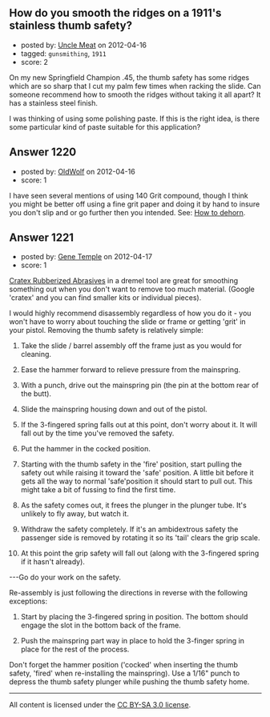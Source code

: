## How do you smooth the ridges on a 1911's stainless thumb safety?

- posted by: [Uncle Meat](https://stackexchange.com/users/-1/49-uncle-meat) on 2012-04-16
- tagged: `gunsmithing`, `1911`
- score: 2

On my new Springfield Champion .45, the thumb safety has some ridges which are so sharp that I cut my palm few times when racking the slide. Can someone recommend how to smooth the ridges without taking it all apart? It has a stainless steel finish.

I was thinking of using some polishing paste. If this is the right idea, is there some particular kind of paste suitable for this application?



## Answer 1220

- posted by: [OldWolf](https://stackexchange.com/users/-1/111-oldwolf) on 2012-04-16
- score: 1

I have seen several mentions of using 140 Grit compound, though I think you might be better off using a fine grit paper and doing it by hand to insure you don't slip and or go further then you intended. See: [How to dehorn](http://www.blindhogg.com/gunsmith/dehorning.html).


## Answer 1221

- posted by: [Gene Temple](https://stackexchange.com/users/-1/254-gene-temple) on 2012-04-17
- score: 1

<p><a href="http://rads.stackoverflow.com/amzn/click/B000HQICXE" rel="nofollow">Cratex Rubberized Abrasives</a> in a dremel tool are great for smoothing something out when you don't want to remove too much material.  (Google 'cratex' and you can find smaller kits or individual pieces).</p>

<p>I would highly recommend disassembly regardless of how you do it - you won't have to worry about touching the slide or frame or getting 'grit' in your pistol.  Removing the thumb safety is relatively simple:</p>

<ol>
<li><p>Take the slide / barrel assembly off the frame just as you would for cleaning.</p></li>
<li><p>Ease the hammer forward to relieve pressure from the mainspring.</p></li>
<li><p>With a punch, drive out the mainspring pin (the pin at the bottom rear of the butt).</p></li>
<li><p>Slide the mainspring housing down and out of the pistol.</p></li>
<li><p>If the 3-fingered spring falls out at this point, don't worry about it.  It will fall out by the time you've removed the safety.</p></li>
<li><p>Put the hammer in the cocked position.</p></li>
<li><p>Starting with the thumb safety in the 'fire' position, start pulling the safety out while raising it toward the 'safe' position.  A little bit before it gets all the way to normal 'safe'position it should start to pull out.  This might take a bit of fussing to find the first time.</p></li>
<li><p>As the safety comes out, it frees the plunger in the plunger tube.  It's unlikely to fly away, but watch it.</p></li>
<li><p>Withdraw the safety completely.  If it's an ambidextrous safety the passenger side is removed by rotating it so its 'tail' clears the grip scale.</p></li>
<li><p>At this point the grip safety will fall out (along with the 3-fingered spring if it hasn't already).</p></li>
</ol>

<p>---Go do your work on the safety.  </p>

<p>Re-assembly is just following the directions in reverse with the following exceptions:</p>

<ol>
<li><p>Start by placing the 3-fingered spring in position.  The bottom should engage the slot in the bottom back of the frame. </p></li>
<li><p>Push the mainspring part way in place to hold the 3-finger spring in place for the rest of the process.</p></li>
</ol>

<p>Don't forget the hammer position ('cocked' when inserting the thumb safety, 'fired' when re-installing the mainspring).  Use a 1/16" punch to depress the thumb safety plunger while pushing the thumb safety home.</p>




---

All content is licensed under the [CC BY-SA 3.0 license](https://creativecommons.org/licenses/by-sa/3.0/).
